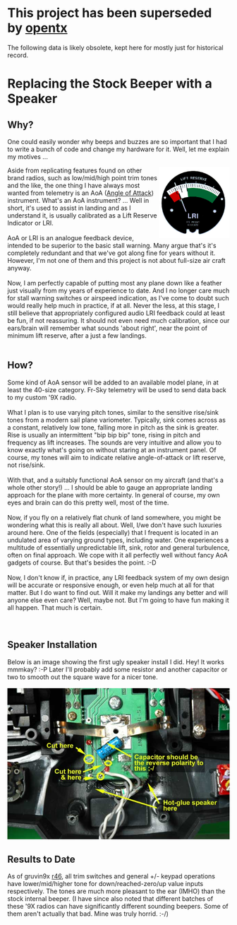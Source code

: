 # This project has been superseded by [opentx](http://opentx.googlecode.com/) #

The following data is likely obsolete, kept here for mostly just for historical record.


# Replacing the Stock Beeper with a Speaker #

## Why? ##

One could easily wonder why beeps and buzzes are so important that I had to write a bunch of code and change my hardware for it. Well, let me explain my motives ...

<img src='SpeakerReplacement.attach/lri.jpg' align='right' width='160'> Aside from replicating features found on other brand radios, such as low/mid/high point trim tones and the like, the one thing I have always most wanted from telemetry is an AoA (<a href='http://en.wikipedia.org/wiki/Angle_of_attack'>Angle of Attack</a>) instrument. What's an AoA instrument? ... Well in short, it's used to assist in landing and as I understand it, is usually calibrated as a Lift Reserve Indicator or LRI.<br>
<br>
AoA or LRI is an analogue feedback device, intended to be superior to the basic stall warning. Many argue that's it's completely redundant and that we've got along fine for years without it. However, I'm not one of them and this project is not about full-size air craft anyway.<br>
<br>
Now, I am perfectly capable of putting most any plane down like a feather just visually from my years of experience to date. And I no longer care much for stall warning switches or airspeed indication, as I've come to doubt such would really help much in practice, if at all. Never the less, at this stage, I still believe that appropriately configured audio LRI feedback could at least be fun, if not reassuring. It should not even need much calibration, since our ears/brain will remember what sounds 'about right', near the point of minimum lift reserve, after a just a few landings.<br>
<br>
<h2>How?</h2>

Some kind of AoA sensor will be added to an available model plane, in at least the 40-size category. Fr-Sky telemetry will be used to send data back to my custom '9X radio.<br>
<br>
What I plan is to use varying pitch tones, similar to the sensitive rise/sink tones from a modern sail plane variometer. Typically, sink comes across as a constant, relatively low tone, falling more in pitch as the sink is greater. Rise is usually an intermittent "bip bip bip" tone, rising in pitch and frequency as lift increases. The sounds are very intuitive and allow you to know exactly what's going on without staring at an instrument panel. Of course, my tones will aim to indicate relative angle-of-attack or lift reserve, not rise/sink.<br>
<br>
With that, and a suitably functional AoA sensor on my aircraft (and that's a whole other story!) ... I should be able to gauge an appropriate landing approach for the plane with more certainty. In general of course, my own eyes and brain can do this pretty well, most of the time.<br>
<br>
Now, if you fly on a relatively flat chunk of land somewhere, you might be wondering what this is really all about. Well, I/we don't have such luxuries around here. One of the fields (especially) that I frequent is located in an undulated area of varying ground types, including water. One experiences a multitude of essentially unpredictable lift, sink, rotor and general turbulence, often on final approach. We cope with it all perfectly well without fancy AoA gadgets of course. But that's besides the point. :-D<br>
<br>
Now, I don't know if, in practice, any LRI feedback system of my own design will be accurate or responsive enough, or even help much at all for that matter. But I do want to find out. Will it make my landings any better and will anyone else even care? Well, maybe not. But I'm going to have fun making it all happen. That much is certain.<br>
<br>
<br>
<h2>Speaker Installation</h2>

Below is an image showing the first ugly speaker install I did. Hey! It works mmmkay? :-P Later I'll probably add some resistor and another capacitor or two to smooth out the square wave for a nicer tone.<br>
<br>
<img src='SpeakerReplacement.attach/spkr-install.jpg' />

<h2>Results to Date</h2>

As of gruvin9x <a href='https://code.google.com/p/gruvin9x/source/detail?r=46'>r46</a>, all trim switches and general +/- keypad operations have lower/mid/higher tone for down/reached-zero/up value inputs respectively. The tones are much more pleasant to the ear (IMHO) than the stock internal beeper. (I have since also noted that different batches of these '9X radios can have significantly different sounding beepers. Some of them aren't actually that bad. Mine was truly horrid. :-/)
